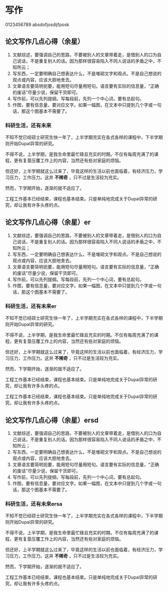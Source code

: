 # 写作

0123456789
absdofjosdijfposk

## 论文写作几点心得（余星）

1. 文献综述，要强调自己的思路，不要被别人的文章带着走，是借别人的口为自己说话，不是重复别人的话。因为那样很容易陷入不同人说话的矛盾之中，不知所云；
2. 写东西，一定要明确自己想表达什么，不是堆砌文字和观点。不是自己想说的观点或内容，应该大胆地舍去。
3. 文章语言要简明扼要，能用短句尽量用短句。语言要有实际的信息量，“正确的废话”尽量少说，保留干货即可。
4. 写作前，可以先列提纲。写每段前，先列一个中心词，要有总起句。
5. 作图，要有信息量，要对应文字。如果一幅图，在文本中只提到几个字或一句话，那这个图基本不需要了。

### 科研生活，还有未来

不知不觉已经硕士研究生快一年了，上半学期充实在各式各样的课程中，下半学期则开始Dupal异常的研究。

不得不说，上半学期，是我生命里最忙碌且充实的时期。不仅有每周充满了的课程，更有复垦压覆工作上的内容，当然还有些对家庭的烦恼。

但还好，上半学期就这么过来了，毕竟这样的生活以前也面临着，有经济压力，学习压力，工作压力。这并 **不稀奇** ，只不过是生活较为充实。

然而，下学期开始，逐渐的就不适应了。

工程工作基本已经结束，课程也基本结束。只是单纯地完成关于Dupal异常的研究，却让我有许多头疼的点。

## 论文写作几点心得（余星）er

1. 文献综述，要强调自己的思路，不要被别人的文章带着走，是借别人的口为自己说话，不是重复别人的话。因为那样很容易陷入不同人说话的矛盾之中，不知所云；
2. 写东西，一定要明确自己想表达什么，不是堆砌文字和观点。不是自己想说的观点或内容，应该大胆地舍去。
3. 文章语言要简明扼要，能用短句尽量用短句。语言要有实际的信息量，“正确的废话”尽量少说，保留干货即可。
4. 写作前，可以先列提纲。写每段前，先列一个中心词，要有总起句。
5. 作图，要有信息量，要对应文字。如果一幅图，在文本中只提到几个字或一句话，那这个图基本不需要了。

### 科研生活，还有未来er

不知不觉已经硕士研究生快一年了，上半学期充实在各式各样的课程中，下半学期则开始Dupal异常的研究。

不得不说，上半学期，是我生命里最忙碌且充实的时期。不仅有每周充满了的课程，更有复垦压覆工作上的内容，当然还有些对家庭的烦恼。

但还好，上半学期就这么过来了，毕竟这样的生活以前也面临着，有经济压力，学习压力，工作压力。这并 **不稀奇** ，只不过是生活较为充实。

然而，下学期开始，逐渐的就不适应了。

工程工作基本已经结束，课程也基本结束。只是单纯地完成关于Dupal异常的研究，却让我有许多头疼的点。

工程工作基本已经结束，课程也基本结束。只是单纯地完成关于Dupal异常的研究，却让我有许多头疼的点。

## 论文写作几点心得（余星）ersd

1. 文献综述，要强调自己的思路，不要被别人的文章带着走，是借别人的口为自己说话，不是重复别人的话。因为那样很容易陷入不同人说话的矛盾之中，不知所云；
2. 写东西，一定要明确自己想表达什么，不是堆砌文字和观点。不是自己想说的观点或内容，应该大胆地舍去。
3. 文章语言要简明扼要，能用短句尽量用短句。语言要有实际的信息量，“正确的废话”尽量少说，保留干货即可。
4. 写作前，可以先列提纲。写每段前，先列一个中心词，要有总起句。
5. 作图，要有信息量，要对应文字。如果一幅图，在文本中只提到几个字或一句话，那这个图基本不需要了。

### 科研生活，还有未来ersa

不知不觉已经硕士研究生快一年了，上半学期充实在各式各样的课程中，下半学期则开始Dupal异常的研究。

不得不说，上半学期，是我生命里最忙碌且充实的时期。不仅有每周充满了的课程，更有复垦压覆工作上的内容，当然还有些对家庭的烦恼。

但还好，上半学期就这么过来了，毕竟这样的生活以前也面临着，有经济压力，学习压力，工作压力。这并 **不稀奇** ，只不过是生活较为充实。

然而，下学期开始，逐渐的就不适应了。

工程工作基本已经结束，课程也基本结束。只是单纯地完成关于Dupal异常的研究，却让我有许多头疼的点。
